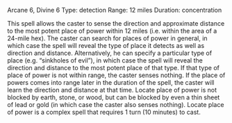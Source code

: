 Arcane 6, Divine 6
Type: detection
Range: 12 miles
Duration: concentration

This spell allows the caster to sense the direction and approximate distance to the most potent place of power within 12 miles (i.e. within the area of a 24-mile hex). The caster can search for places of power in general, in which case the spell will reveal the type of place it detects as well as direction and distance. Alternatively, he can specify a particular type of place (e.g. “sinkholes of evil”), in which case the spell will reveal the direction and distance to the most potent place of that type. If that type of place of power is not within range, the caster senses nothing. If the place of powers comes into range later in the duration of the spell, the caster will learn the direction and distance at that time. Locate place of power is not blocked by earth, stone, or wood, but can be blocked by even a thin sheet of lead or gold (in which case the caster also senses nothing). Locate place of power is a complex spell that requires 1 turn (10 minutes) to cast.